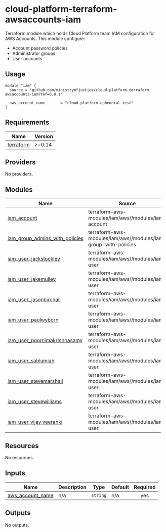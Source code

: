 # cloud-platform-terraform-awsaccounts-iam

Terraform module which holds Cloud Platform team IAM configuration for AWS Accounts. This module configure:

- Account password policies
- Administrator groups
- User accounts

## Usage

```hcl
module "iam" {
  source = "github.com/ministryofjustice/cloud-platform-terraform-awsaccounts-iam?ref=0.0.1"

  aws_account_name       = "cloud-platform-ephemeral-test"
}
```

<!--- BEGIN_TF_DOCS --->
## Requirements

| Name | Version |
|------|---------|
| <a name="requirement_terraform"></a> [terraform](#requirement\_terraform) | >=0.14 |

## Providers

No providers.

## Modules

| Name | Source | Version |
|------|--------|---------|
| <a name="module_iam_account"></a> [iam\_account](#module\_iam\_account) | terraform-aws-modules/iam/aws//modules/iam-account | ~> 4.24 |
| <a name="module_iam_group_admins_with_policies"></a> [iam\_group\_admins\_with\_policies](#module\_iam\_group\_admins\_with\_policies) | terraform-aws-modules/iam/aws//modules/iam-group-with-policies | ~> 4.24 |
| <a name="module_iam_user_jackstockley"></a> [iam\_user\_jackstockley](#module\_iam\_user\_jackstockley) | terraform-aws-modules/iam/aws//modules/iam-user | 4.17.1 |
| <a name="module_iam_user_jakemulley"></a> [iam\_user\_jakemulley](#module\_iam\_user\_jakemulley) | terraform-aws-modules/iam/aws//modules/iam-user | 4.17.1 |
| <a name="module_iam_user_jasonbirchall"></a> [iam\_user\_jasonbirchall](#module\_iam\_user\_jasonbirchall) | terraform-aws-modules/iam/aws//modules/iam-user | 4.17.1 |
| <a name="module_iam_user_paulwyborn"></a> [iam\_user\_paulwyborn](#module\_iam\_user\_paulwyborn) | terraform-aws-modules/iam/aws//modules/iam-user | 4.17.1 |
| <a name="module_iam_user_poornimakrishnasamy"></a> [iam\_user\_poornimakrishnasamy](#module\_iam\_user\_poornimakrishnasamy) | terraform-aws-modules/iam/aws//modules/iam-user | 4.17.1 |
| <a name="module_iam_user_sablumiah"></a> [iam\_user\_sablumiah](#module\_iam\_user\_sablumiah) | terraform-aws-modules/iam/aws//modules/iam-user | 4.17.1 |
| <a name="module_iam_user_stevemarshall"></a> [iam\_user\_stevemarshall](#module\_iam\_user\_stevemarshall) | terraform-aws-modules/iam/aws//modules/iam-user | 4.17.1 |
| <a name="module_iam_user_stevewilliams"></a> [iam\_user\_stevewilliams](#module\_iam\_user\_stevewilliams) | terraform-aws-modules/iam/aws//modules/iam-user | 4.17.1 |
| <a name="module_iam_user_vijay_veeranki"></a> [iam\_user\_vijay\_veeranki](#module\_iam\_user\_vijay\_veeranki) | terraform-aws-modules/iam/aws//modules/iam-user | 4.17.1 |

## Resources

No resources.

## Inputs

| Name | Description | Type | Default | Required |
|------|-------------|------|---------|:--------:|
| <a name="input_aws_account_name"></a> [aws\_account\_name](#input\_aws\_account\_name) | n/a | `string` | n/a | yes |

## Outputs

No outputs.

<!--- END_TF_DOCS --->
